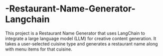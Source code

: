 # -Restaurant-Name-Generator-Langchain
This project is a Restaurant Name Generator that uses LangChain to integrate a large language model (LLM) for creative content generation. It takes a user-selected cuisine type and generates a restaurant name along with menu items for that cuisine. 
